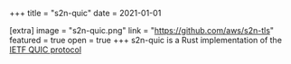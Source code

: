 +++
title = "s2n-quic"
date = 2021-01-01

[extra]
image = "s2n-quic.png"
link = "https://github.com/aws/s2n-tls"
featured = true
open = true
+++
s2n-quic is a Rust implementation of the [IETF QUIC protocol](https://quicwg.org/)
